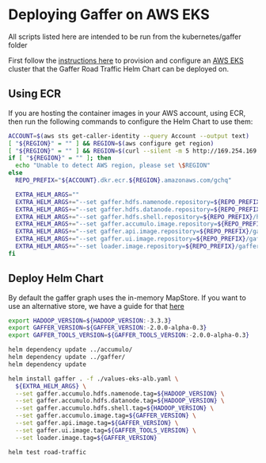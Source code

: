 # Deploying Gaffer on AWS EKS
All scripts listed here are intended to be run from the kubernetes/gaffer folder

First follow the [instructions here](../../docs/aws-eks-deployment.md) to provision and configure an [AWS EKS](https://aws.amazon.com/eks/) cluster that the Gaffer Road Traffic Helm Chart can be deployed on.

## Using ECR
If you are hosting the container images in your AWS account, using ECR, then run the following commands to configure the Helm Chart to use them:

```bash
ACCOUNT=$(aws sts get-caller-identity --query Account --output text)
[ "${REGION}" = "" ] && REGION=$(aws configure get region)
[ "${REGION}" = "" ] && REGION=$(curl --silent -m 5 http://169.254.169.254/latest/dynamic/instance-identity/document | grep region | cut -d'"' -f 4)
if [ "${REGION}" = "" ]; then
  echo "Unable to detect AWS region, please set \$REGION"
else
  REPO_PREFIX="${ACCOUNT}.dkr.ecr.${REGION}.amazonaws.com/gchq"

  EXTRA_HELM_ARGS=""
  EXTRA_HELM_ARGS+="--set gaffer.hdfs.namenode.repository=${REPO_PREFIX}/hdfs "
  EXTRA_HELM_ARGS+="--set gaffer.hdfs.datanode.repository=${REPO_PREFIX}/hdfs "
  EXTRA_HELM_ARGS+="--set gaffer.hdfs.shell.repository=${REPO_PREFIX}/hdfs "
  EXTRA_HELM_ARGS+="--set gaffer.accumulo.image.repository=${REPO_PREFIX}/gaffer "
  EXTRA_HELM_ARGS+="--set gaffer.api.image.repository=${REPO_PREFIX}/gaffer-rest "
  EXTRA_HELM_ARGS+="--set gaffer.ui.image.repository=${REPO_PREFIX}/gaffer-ui "
  EXTRA_HELM_ARGS+="--set loader.image.repository=${REPO_PREFIX}/gaffer-road-traffic-loader "
fi
```

## Deploy Helm Chart

By default the gaffer graph uses the in-memory MapStore. If you want to use an alternative store, we have a guide for that [here](../../docs/deploy-empty-graph.md)


```bash
export HADOOP_VERSION=${HADOOP_VERSION:-3.3.3}
export GAFFER_VERSION=${GAFFER_VERSION:-2.0.0-alpha-0.3}
export GAFFER_TOOLS_VERSION=${GAFFER_TOOLS_VERSION:-2.0.0-alpha-0.3}

helm dependency update ../accumulo/
helm dependency update ../gaffer/
helm dependency update

helm install gaffer . -f ./values-eks-alb.yaml \
  ${EXTRA_HELM_ARGS} \
  --set gaffer.accumulo.hdfs.namenode.tag=${HADOOP_VERSION} \
  --set gaffer.accumulo.hdfs.datanode.tag=${HADOOP_VERSION} \
  --set gaffer.accumulo.hdfs.shell.tag=${HADOOP_VERSION} \
  --set gaffer.accumulo.image.tag=${GAFFER_VERSION} \
  --set gaffer.api.image.tag=${GAFFER_VERSION} \
  --set gaffer.ui.image.tag=${GAFFER_TOOLS_VERSION} \
  --set loader.image.tag=${GAFFER_VERSION}

helm test road-traffic
```
